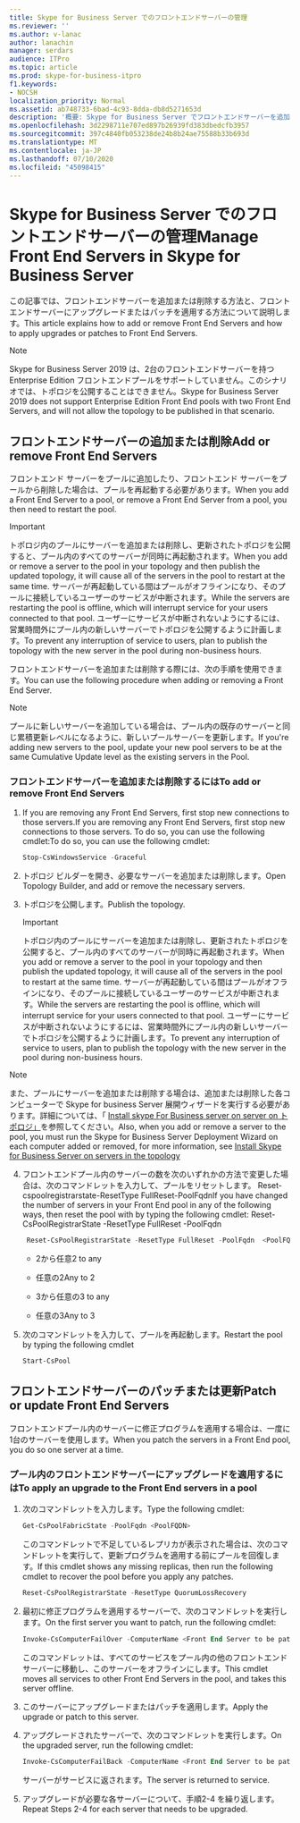```yaml
---
title: Skype for Business Server でのフロントエンドサーバーの管理
ms.reviewer: ''
ms.author: v-lanac
author: lanachin
manager: serdars
audience: ITPro
ms.topic: article
ms.prod: skype-for-business-itpro
f1.keywords:
- NOCSH
localization_priority: Normal
ms.assetid: ab748733-6bad-4c93-8dda-db8d5271653d
description: '概要: Skype for Business Server でフロントエンドサーバーを追加、削除、修正、または更新する方法について説明します。'
ms.openlocfilehash: 3d2298711e707ed897b26939fd383dbedcfb3957
ms.sourcegitcommit: 397c4840fb053238de24b8b24ae75588b33b693d
ms.translationtype: MT
ms.contentlocale: ja-JP
ms.lasthandoff: 07/10/2020
ms.locfileid: "45098415"
---
```

# <a name="manage-front-end-servers-in-skype-for-business-server"></a><span data-ttu-id="14b90-103">Skype for Business Server でのフロントエンドサーバーの管理</span><span class="sxs-lookup"><span data-stu-id="14b90-103">Manage Front End Servers in Skype for Business Server</span></span>
 
<span data-ttu-id="14b90-104">この記事では、フロントエンドサーバーを追加または削除する方法と、フロントエンドサーバーにアップグレードまたはパッチを適用する方法について説明します。</span><span class="sxs-lookup"><span data-stu-id="14b90-104">This article explains how to add or remove Front End Servers and how to apply upgrades or patches to Front End Servers.</span></span>

  > [!NOTE]
> <span data-ttu-id="14b90-105">Skype for Business Server 2019 は、2台のフロントエンドサーバーを持つ Enterprise Edition フロントエンドプールをサポートしていません。このシナリオでは、トポロジを公開することはできません。</span><span class="sxs-lookup"><span data-stu-id="14b90-105">Skype for Business Server 2019 does not support Enterprise Edition Front End pools with two Front End Servers, and will not allow the topology to be published in that scenario.</span></span>

## <a name="add-or-remove-front-end-servers"></a><span data-ttu-id="14b90-106">フロントエンドサーバーの追加または削除</span><span class="sxs-lookup"><span data-stu-id="14b90-106">Add or remove Front End Servers</span></span>
  
<span data-ttu-id="14b90-107">フロントエンド サーバーをプールに追加したり、フロントエンド サーバーをプールから削除した場合は、プールを再起動する必要があります。</span><span class="sxs-lookup"><span data-stu-id="14b90-107">When you add a Front End Server to a pool, or remove a Front End Server from a pool, you then need to restart the pool.</span></span> 
  
> [!IMPORTANT]
> <span data-ttu-id="14b90-108">トポロジ内のプールにサーバーを追加または削除し、更新されたトポロジを公開すると、プール内のすべてのサーバーが同時に再起動されます。</span><span class="sxs-lookup"><span data-stu-id="14b90-108">When you add or remove a server to the pool in your topology and then publish the updated topology, it will cause all of the servers in the pool to restart at the same time.</span></span> <span data-ttu-id="14b90-109">サーバーが再起動している間はプールがオフラインになり、そのプールに接続しているユーザーのサービスが中断されます。</span><span class="sxs-lookup"><span data-stu-id="14b90-109">While the servers are restarting the pool is offline, which will interrupt service for your users connected to that pool.</span></span> <span data-ttu-id="14b90-110">ユーザーにサービスが中断されないようにするには、営業時間外にプール内の新しいサーバーでトポロジを公開するように計画します。</span><span class="sxs-lookup"><span data-stu-id="14b90-110">To prevent any interruption of service to users, plan to publish the topology with the new server in the pool during non-business hours.</span></span> 
  
<span data-ttu-id="14b90-111">フロントエンドサーバーを追加または削除する際には、次の手順を使用できます。</span><span class="sxs-lookup"><span data-stu-id="14b90-111">You can use the following procedure when adding or removing a Front End Server.</span></span>
  
> [!NOTE]
> <span data-ttu-id="14b90-112">プールに新しいサーバーを追加している場合は、プール内の既存のサーバーと同じ累積更新レベルになるように、新しいプールサーバーを更新します。</span><span class="sxs-lookup"><span data-stu-id="14b90-112">If you're adding new servers to the pool, update your new pool servers to be at the same Cumulative Update level as the existing servers in the Pool.</span></span> 
  
### <a name="to-add-or-remove-front-end-servers"></a><span data-ttu-id="14b90-113">フロントエンドサーバーを追加または削除するには</span><span class="sxs-lookup"><span data-stu-id="14b90-113">To add or remove Front End Servers</span></span>

1. <span data-ttu-id="14b90-114">If you are removing any Front End Servers, first stop new connections to those servers.</span><span class="sxs-lookup"><span data-stu-id="14b90-114">If you are removing any Front End Servers, first stop new connections to those servers.</span></span> <span data-ttu-id="14b90-115">To do so, you can use the following cmdlet:</span><span class="sxs-lookup"><span data-stu-id="14b90-115">To do so, you can use the following cmdlet:</span></span>
    
   ```PowerShell
   Stop-CsWindowsService -Graceful
   ```

2. <span data-ttu-id="14b90-116">トポロジ ビルダーを開き、必要なサーバーを追加または削除します。</span><span class="sxs-lookup"><span data-stu-id="14b90-116">Open Topology Builder, and add or remove the necessary servers.</span></span> 
    
3. <span data-ttu-id="14b90-117">トポロジを公開します。</span><span class="sxs-lookup"><span data-stu-id="14b90-117">Publish the topology.</span></span>
    
    > [!IMPORTANT]
    > <span data-ttu-id="14b90-118">トポロジ内のプールにサーバーを追加または削除し、更新されたトポロジを公開すると、プール内のすべてのサーバーが同時に再起動されます。</span><span class="sxs-lookup"><span data-stu-id="14b90-118">When you add or remove a server to the pool in your topology and then publish the updated topology, it will cause all of the servers in the pool to restart at the same time.</span></span> <span data-ttu-id="14b90-119">サーバーが再起動している間はプールがオフラインになり、そのプールに接続しているユーザーのサービスが中断されます。</span><span class="sxs-lookup"><span data-stu-id="14b90-119">While the servers are restarting the pool is offline, which will interrupt service for your users connected to that pool.</span></span> <span data-ttu-id="14b90-120">ユーザーにサービスが中断されないようにするには、営業時間外にプール内の新しいサーバーでトポロジを公開するように計画します。</span><span class="sxs-lookup"><span data-stu-id="14b90-120">To prevent any interruption of service to users, plan to publish the topology with the new server in the pool during non-business hours.</span></span> 
  
  > [!NOTE]
> <span data-ttu-id="14b90-121">また、プールにサーバーを追加または削除する場合は、追加または削除した各コンピューターで Skype for business Server 展開ウィザードを実行する必要があります。詳細については、「 [Install skype For Business server on server on トポロジ」](https://docs.microsoft.com/skypeforbusiness/deploy/install/install-skype-for-business-server)を参照してください。</span><span class="sxs-lookup"><span data-stu-id="14b90-121">Also, when you add or remove a server to the pool, you must run the Skype for Business Server Deployment Wizard on each computer added or removed, for more information, see [Install Skype for Business Server on servers in the topology](https://docs.microsoft.com/skypeforbusiness/deploy/install/install-skype-for-business-server)</span></span>
  
4. <span data-ttu-id="14b90-122">フロントエンドプール内のサーバーの数を次のいずれかの方法で変更した場合は、次のコマンドレットを入力して、プールをリセットします。 Reset-cspoolregistrarstate-ResetType FullReset-PoolFqdn</span><span class="sxs-lookup"><span data-stu-id="14b90-122">If you have changed the number of servers in your Front End pool in any of the following ways, then reset the pool with by typing the following cmdlet: Reset-CsPoolRegistrarState -ResetType FullReset -PoolFqdn</span></span> 
    
   ```PowerShell
    Reset-CsPoolRegistrarState -ResetType FullReset -PoolFqdn  <PoolFQDN>
   ```

     - <span data-ttu-id="14b90-123">2から任意</span><span class="sxs-lookup"><span data-stu-id="14b90-123">2 to any</span></span>
    
     - <span data-ttu-id="14b90-124">任意の2</span><span class="sxs-lookup"><span data-stu-id="14b90-124">Any to 2</span></span>
    
     - <span data-ttu-id="14b90-125">3から任意の</span><span class="sxs-lookup"><span data-stu-id="14b90-125">3 to any</span></span>
    
     - <span data-ttu-id="14b90-126">任意の3</span><span class="sxs-lookup"><span data-stu-id="14b90-126">Any to 3</span></span>
    
5. <span data-ttu-id="14b90-127">次のコマンドレットを入力して、プールを再起動します。</span><span class="sxs-lookup"><span data-stu-id="14b90-127">Restart the pool by typing the following cmdlet</span></span>
    
   ```PowerShell
   Start-CsPool
   ```

## <a name="patch-or-update-front-end-servers"></a><span data-ttu-id="14b90-128">フロントエンドサーバーのパッチまたは更新</span><span class="sxs-lookup"><span data-stu-id="14b90-128">Patch or update Front End Servers</span></span>

<span data-ttu-id="14b90-129">フロントエンドプール内のサーバーに修正プログラムを適用する場合は、一度に1台のサーバーを使用します。</span><span class="sxs-lookup"><span data-stu-id="14b90-129">When you patch the servers in a Front End pool, you do so one server at a time.</span></span> 
  
### <a name="to-apply-an-upgrade-to-the-front-end-servers-in-a-pool"></a><span data-ttu-id="14b90-130">プール内のフロントエンドサーバーにアップグレードを適用するには</span><span class="sxs-lookup"><span data-stu-id="14b90-130">To apply an upgrade to the Front End servers in a pool</span></span>

1. <span data-ttu-id="14b90-131">次のコマンドレットを入力します。</span><span class="sxs-lookup"><span data-stu-id="14b90-131">Type the following cmdlet:</span></span>
    
   ```PowerShell
   Get-CsPoolFabricState -PoolFqdn <PoolFQDN>
   ```

     <span data-ttu-id="14b90-132">このコマンドレットで不足しているレプリカが表示された場合は、次のコマンドレットを実行して、更新プログラムを適用する前にプールを回復します。</span><span class="sxs-lookup"><span data-stu-id="14b90-132">If this cmdlet shows any missing replicas, then run the following cmdlet to recover the pool before you apply any patches.</span></span>
    
   ```PowerShell
   Reset-CsPoolRegistrarState -ResetType QuorumLossRecovery
   ```

2. <span data-ttu-id="14b90-133">最初に修正プログラムを適用するサーバーで、次のコマンドレットを実行します。</span><span class="sxs-lookup"><span data-stu-id="14b90-133">On the first server you want to patch, run the following cmdlet:</span></span>
    
   ```PowerShell
   Invoke-CsComputerFailOver -ComputerName <Front End Server to be patched>
   ```

    <span data-ttu-id="14b90-134">このコマンドレットは、すべてのサービスをプール内の他のフロントエンドサーバーに移動し、このサーバーをオフラインにします。</span><span class="sxs-lookup"><span data-stu-id="14b90-134">This cmdlet moves all services to other Front End Servers in the pool, and takes this server offline.</span></span>
    
3. <span data-ttu-id="14b90-135">このサーバーにアップグレードまたはパッチを適用します。</span><span class="sxs-lookup"><span data-stu-id="14b90-135">Apply the upgrade or patch to this server.</span></span>
    
4. <span data-ttu-id="14b90-136">アップグレードされたサーバーで、次のコマンドレットを実行します。</span><span class="sxs-lookup"><span data-stu-id="14b90-136">On the upgraded server, run the following cmdlet:</span></span>
    
   ```PowerShell
   Invoke-CsComputerFailBack -ComputerName <Front End Server to be patched>
   ```

    <span data-ttu-id="14b90-137">サーバーがサービスに返されます。</span><span class="sxs-lookup"><span data-stu-id="14b90-137">The server is returned to service.</span></span>
    
5. <span data-ttu-id="14b90-138">アップグレードが必要な各サーバーについて、手順2-4 を繰り返します。</span><span class="sxs-lookup"><span data-stu-id="14b90-138">Repeat Steps 2-4 for each server that needs to be upgraded.</span></span>
    
